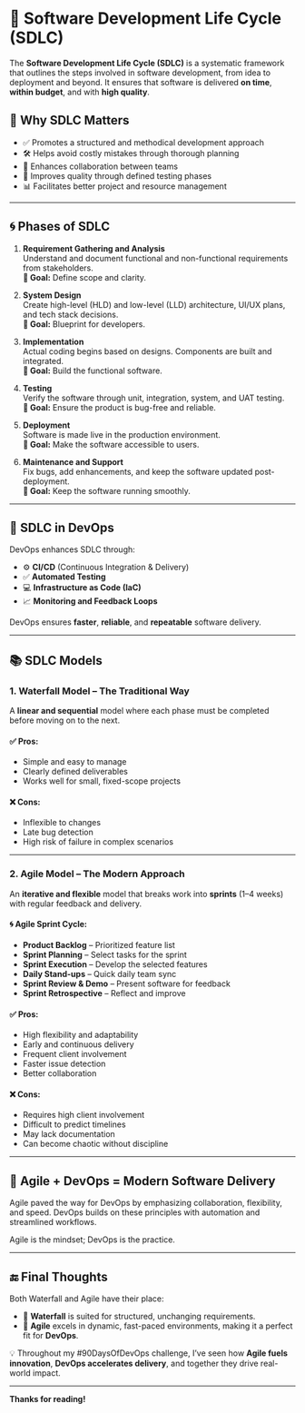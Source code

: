 # 📘 Software Development Life Cycle (SDLC)

The **Software Development Life Cycle (SDLC)** is a systematic framework that outlines the steps involved in software development, from idea to deployment and beyond. It ensures that software is delivered **on time**, **within budget**, and with **high quality**.

## 🧭 Why SDLC Matters

- ✅ Promotes a structured and methodical development approach  
- 🛠️ Helps avoid costly mistakes through thorough planning  
- 👥 Enhances collaboration between teams  
- 🧪 Improves quality through defined testing phases  
- 📊 Facilitates better project and resource management  

---

## 🌀 Phases of SDLC

1. **Requirement Gathering and Analysis**  
   Understand and document functional and non-functional requirements from stakeholders.  
   **🎯 Goal:** Define scope and clarity.

2. **System Design**  
   Create high-level (HLD) and low-level (LLD) architecture, UI/UX plans, and tech stack decisions.  
   **🎯 Goal:** Blueprint for developers.

3. **Implementation**  
   Actual coding begins based on designs. Components are built and integrated.  
   **🎯 Goal:** Build the functional software.

4. **Testing**  
   Verify the software through unit, integration, system, and UAT testing.  
   **🎯 Goal:** Ensure the product is bug-free and reliable.

5. **Deployment**  
   Software is made live in the production environment.  
   **🎯 Goal:** Make the software accessible to users.

6. **Maintenance and Support**  
   Fix bugs, add enhancements, and keep the software updated post-deployment.  
   **🎯 Goal:** Keep the software running smoothly.

---

## 🔄 SDLC in DevOps

DevOps enhances SDLC through:

- ⚙️ **CI/CD** (Continuous Integration & Delivery)
- ✅ **Automated Testing**
- 💻 **Infrastructure as Code (IaC)**
- 📈 **Monitoring and Feedback Loops**

DevOps ensures **faster**, **reliable**, and **repeatable** software delivery.

---

## 📚 SDLC Models

### 1. Waterfall Model – The Traditional Way

A **linear and sequential** model where each phase must be completed before moving on to the next.

#### ✅ Pros:
- Simple and easy to manage
- Clearly defined deliverables
- Works well for small, fixed-scope projects

#### ❌ Cons:
- Inflexible to changes
- Late bug detection
- High risk of failure in complex scenarios

---

### 2. Agile Model – The Modern Approach

An **iterative and flexible** model that breaks work into **sprints** (1–4 weeks) with regular feedback and delivery.

#### 🌀 Agile Sprint Cycle:
- **Product Backlog** – Prioritized feature list  
- **Sprint Planning** – Select tasks for the sprint  
- **Sprint Execution** – Develop the selected features  
- **Daily Stand-ups** – Quick daily team sync  
- **Sprint Review & Demo** – Present software for feedback  
- **Sprint Retrospective** – Reflect and improve

#### ✅ Pros:
- High flexibility and adaptability
- Early and continuous delivery
- Frequent client involvement
- Faster issue detection
- Better collaboration

#### ❌ Cons:
- Requires high client involvement
- Difficult to predict timelines
- May lack documentation
- Can become chaotic without discipline

---

## 🚀 Agile + DevOps = Modern Software Delivery

Agile paved the way for DevOps by emphasizing collaboration, flexibility, and speed. DevOps builds on these principles with automation and streamlined workflows.

Agile is the mindset; DevOps is the practice.

---

## 🔚 Final Thoughts

Both Waterfall and Agile have their place:
- 🧱 **Waterfall** is suited for structured, unchanging requirements.
- 🚀 **Agile** excels in dynamic, fast-paced environments, making it a perfect fit for **DevOps**.

💡 Throughout my #90DaysOfDevOps challenge, I’ve seen how **Agile fuels innovation**, **DevOps accelerates delivery**, and together they drive real-world impact.

---

**Thanks for reading!**  
